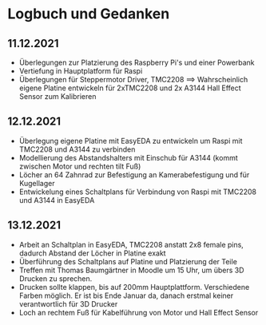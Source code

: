 # Logbuch und Gedanken

## 11.12.2021
- Überlegungen zur Platzierung des Raspberry Pi's und einer Powerbank
- Vertiefung in Hauptplatform für Raspi
- Überlegungen für Steppermotor Driver, TMC2208
==> Wahrscheinlich eigene Platine entwickeln für 2xTMC2208 und 2x A3144 Hall Effect Sensor zum Kalibrieren

## 12.12.2021
- Überlegung eigene Platine mit EasyEDA zu entwickeln um Raspi mit TMC2208 und A3144 zu verbinden
- Modellierung des Abstandshalters mit Einschub für A3144 (kommt zwischen Motor und rechten tilt Fuß)
- Löcher an 64 Zahnrad zur Befestigung an Kamerabefestigung und für Kugellager
- Entwickelung eines Schaltplans für Verbindung von Raspi mit TMC2208 und A3144 in EasyEDA

## 13.12.2021
- Arbeit an Schaltplan in EasyEDA, TMC2208 anstatt 2x8 female pins, dadurch Abstand der Löcher in Platine exakt
- Überführung des Schaltplans auf Platine und Platzierung der Teile
- Treffen mit Thomas Baumgärtner in Moodle um 15 Uhr, um übers 3D Drucken zu sprechen.
- Drucken sollte klappen, bis auf 200mm Hauptplattform. Verschiedene Farben möglich. Er ist bis Ende Januar da, danach erstmal keiner verantwortlich für 3D Drucker
- Loch an rechtem Fuß für Kabelführung von Motor und Hall Effect Sensor

